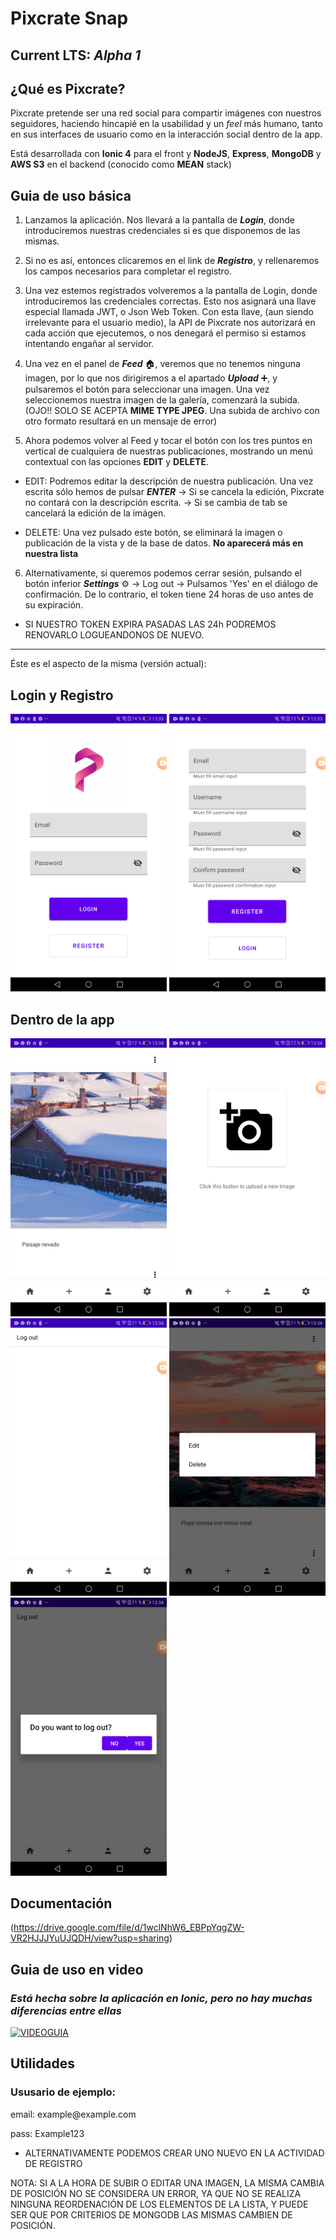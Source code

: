 
# Pixcrate Snap
## Current LTS: **_Alpha 1_**

## ¿Qué es Pixcrate?
Pixcrate pretende ser una red social para compartir imágenes con nuestros seguidores, haciendo hincapié en la usabilidad y un *feel* más humano, tanto en sus interfaces de usuario como en la interacción social dentro de la app.

Está desarrollada con **Ionic 4** para el front y **NodeJS**, **Express**, **MongoDB** y **AWS S3** en el backend (conocido como **MEAN** stack)

## Guia de uso básica

1. Lanzamos la aplicación. Nos llevará a la pantalla de _**Login**_, donde introduciremos nuestras credenciales si es que disponemos de las mismas. 

2. Si no es así, entonces clicaremos en el link de _**Registro**_, y rellenaremos los campos necesarios para completar el registro.

3. Una vez estemos registrados volveremos a la pantalla de Login, donde introduciremos las credenciales correctas. Esto nos asignará una llave especial llamada JWT, o Json Web Token. Con esta llave, (aun siendo irrelevante para el usuario medio), la API de Pixcrate nos autorizará en cada acción que ejecutemos, o nos denegará el permiso si estamos intentando engañar al servidor.

4. Una vez en el panel de _**Feed**_ :house:, veremos que no tenemos ninguna imagen, por lo que nos dirigiremos a el apartado _**Upload**_ :heavy_plus_sign:, y pulsaremos el botón para seleccionar una imagen. Una vez seleccionemos nuestra imagen de la galería, comenzará la subida. (OJO!! SOLO SE ACEPTA **MIME TYPE JPEG**. Una subida de archivo con otro formato resultará en un mensaje de error)

5. Ahora podemos volver al Feed y tocar el botón con los tres puntos en vertical de cualquiera de nuestras publicaciones, mostrando un menú contextual con las opciones **EDIT** y **DELETE**.

- EDIT: Podremos editar la descripción de nuestra publicación. Una vez escrita sólo hemos de pulsar **_ENTER_**
-> Si se cancela la edición, Pixcrate no contará con la descripción escrita.
-> Si se cambia de tab se cancelará la edición de la imágen.

- DELETE: Una vez pulsado este botón, se eliminará la imagen o publicación de la vista y de la base de datos. **No aparecerá más en nuestra lista**

6. Alternativamente, si queremos podemos cerrar sesión, pulsando el botón inferior **_Settings_** :gear: -> Log out -> Pulsamos 'Yes' en el diálogo de confirmación. De lo contrario, el token tiene 24 horas de uso antes de su expiración.

* SI NUESTRO TOKEN EXPIRA PASADAS LAS 24h PODREMOS RENOVARLO LOGUEANDONOS DE NUEVO.

-----------------------------------------------------------------------------------------------------------------------------------

Éste es el aspecto de la misma (versión actual):

<h2>Login y Registro</h2>
<div>
  <img src="https://github.com/almAngel/Pixcrate/blob/master/images/Screenshot_20191203-133316.png" alt="login-page" width="250"/>
  <img src="https://github.com/almAngel/Pixcrate/blob/master/images/Screenshot_20191203-133340.png" alt="register-page" width="250"/>
</div>
<h2>Dentro de la app</h2>
<div>
  <img src="https://github.com/almAngel/Pixcrate/blob/master/images/Screenshot_20191203-133421.png" alt="feed-page" width="250"/>
  <img src="https://github.com/almAngel/Pixcrate/blob/master/images/Screenshot_20191203-133427.png" alt="upload-page" width="250"/>
  <img src="https://github.com/almAngel/Pixcrate/blob/master/images/Screenshot_20191203-133455.png" alt="settings-page" width="250"/>
  <img src="https://github.com/almAngel/Pixcrate/blob/master/images/Screenshot_20191203-133442.png" alt="cm-feed-page" width="250"/>
  <img src="https://github.com/almAngel/Pixcrate/blob/master/images/Screenshot_20191203-133451.png" alt="al-settings-page" width="250"/>
</div>

## Documentación
(https://drive.google.com/file/d/1wclNhW6_EBPpYqgZW-VR2HJJJYuUJQDH/view?usp=sharing)

## Guia de uso en video
### _Está hecha sobre la aplicación en Ionic, pero no hay muchas diferencias entre ellas_

[![VIDEOGUIA](http://i3.ytimg.com/vi/4oswZ0sX7V8/maxresdefault.jpg)](https://youtu.be/4oswZ0sX7V8)

## Utilidades

### Ususario de ejemplo:
<p>email: example@example.com</p>
<p>pass: Example123</p>

* ALTERNATIVAMENTE PODEMOS CREAR UNO NUEVO EN LA ACTIVIDAD DE REGISTRO

NOTA: SI A LA HORA DE SUBIR O EDITAR UNA IMAGEN, LA MISMA CAMBIA DE POSICIÓN NO SE CONSIDERA UN ERROR, YA QUE NO SE REALIZA NINGUNA REORDENACIÓN DE LOS ELEMENTOS DE LA LISTA, Y PUEDE SER QUE POR CRITERIOS DE MONGODB LAS MISMAS CAMBIEN DE POSICIÓN.
